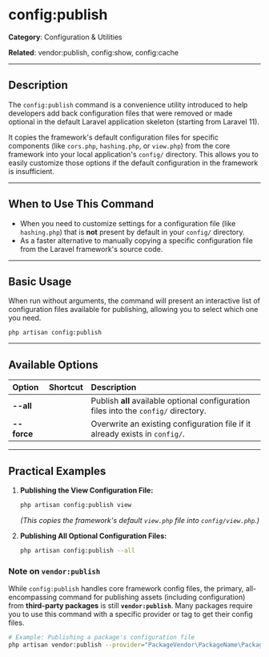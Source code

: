 # config:publish

**Category**: Configuration & Utilities

**Related**: vendor:publish, config:show, config:cache

---

## Description

The `config:publish` command is a convenience utility introduced to help developers add back configuration files that were removed or made optional in the default Laravel application skeleton (starting from Laravel 11).

It copies the framework's default configuration files for specific components (like `cors.php`, `hashing.php`, or `view.php`) from the core framework into your local application's `config/` directory. This allows you to easily customize those options if the default configuration in the framework is insufficient.

---

## When to Use This Command

- When you need to customize settings for a configuration file (like `hashing.php`) that is **not** present by default in your `config/` directory.
- As a faster alternative to manually copying a specific configuration file from the Laravel framework's source code.

---

## Basic Usage

When run without arguments, the command will present an interactive list of configuration files available for publishing, allowing you to select which one you need.

`php artisan config:publish`

---

## Available Options

| Option | Shortcut | Description |
| :--- | :--- | :--- |
| **--all** | | Publish **all** available optional configuration files into the `config/` directory. |
| **--force** | | Overwrite an existing configuration file if it already exists in `config/`. |

---

## Practical Examples

1.  **Publishing the View Configuration File:**
    ```bash
    php artisan config:publish view
    ```
    *(This copies the framework's default `view.php` file into `config/view.php`.)*

2.  **Publishing All Optional Configuration Files:**
    ```bash
    php artisan config:publish --all
    ```

### Note on `vendor:publish`

While `config:publish` handles core framework config files, the primary, all-encompassing command for publishing assets (including configuration) from **third-party packages** is still **`vendor:publish`**. Many packages require you to use this command with a specific provider or tag to get their config files.

```bash
# Example: Publishing a package's configuration file
php artisan vendor:publish --provider="PackageVendor\PackageName\PackageServiceProvider" --tag=config

